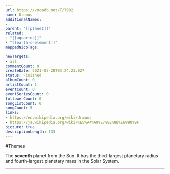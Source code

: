 ```yaml
---
url: https://vocadb.net/T/7902
name: Uranus
additionalNames: 
- 
parent: "[[planet]]"
related:
- "[[aquarius]]"
- "[[earth-c-element]]"
mappedNicoTags:

newTargets:
- all
commentCount: 0
createDate: 2021-03-20T03:24:23.027
status: Finished
albumCount: 0
artistCount: 1
eventCount: 0
eventSeriesCount: 0
followerCount: 0
songListCount: 0
songCount: 5
links: 
- https://en.wikipedia.org/wiki/Uranus
- https://ja.wikipedia.org/wiki/%E5%A4%A9%E7%8E%8B%E6%98%9F
picture: true
descriptionLength: 133
---
```


#Themes

The **seventh** planet from the Sun. It has the third-largest planetary radius and fourth-largest planetary mass in the Solar System.

---

